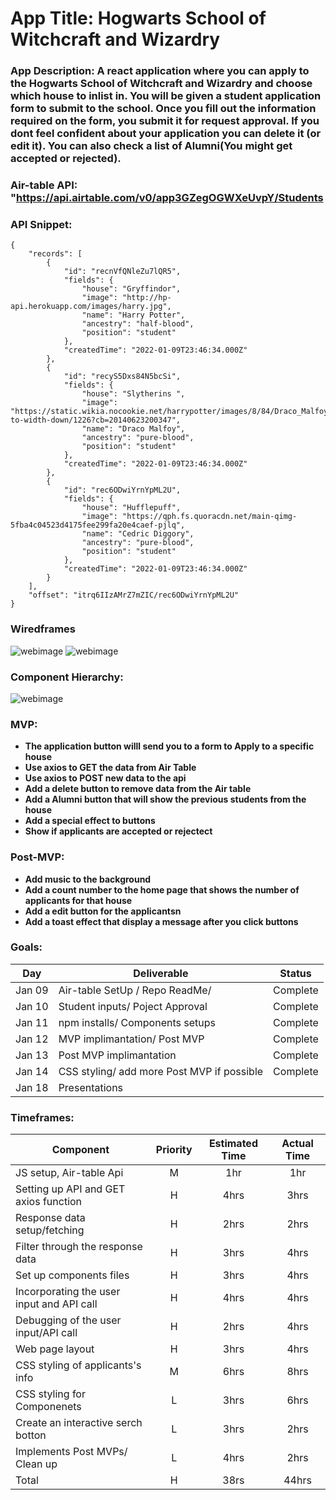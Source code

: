 # App Title: Hogwarts School of Witchcraft and Wizardry


### App Description: A react application where you can apply to the Hogwarts School of Witchcraft and Wizardry and choose which house to inlist in. You will be given a student application form to submit to the school. Once you fill out the information required on the form, you submit it for request approval. If you dont feel confident about your application you can delete it (or edit it). You can also check a list of Alumni(You might get accepted or rejected). 

### Air-table API: "https://api.airtable.com/v0/app3GZegOGWXeUvpY/Students

### API Snippet:

```
{
    "records": [
        {
            "id": "recnVfQNleZu7lQR5",
            "fields": {
                "house": "Gryffindor",
                "image": "http://hp-api.herokuapp.com/images/harry.jpg",
                "name": "Harry Potter",
                "ancestry": "half-blood",
                "position": "student"
            },
            "createdTime": "2022-01-09T23:46:34.000Z"
        },
        {
            "id": "recyS5Dxs84N5bcSi",
            "fields": {
                "house": "Slytherins ",
                "image": "https://static.wikia.nocookie.net/harrypotter/images/8/84/Draco_Malfoy_%28HBP_promo%29.jpg/revision/latest/scale-to-width-down/1226?cb=20140623200347",
                "name": "Draco Malfoy",
                "ancestry": "pure-blood",
                "position": "student"
            },
            "createdTime": "2022-01-09T23:46:34.000Z"
        },
        {
            "id": "rec6ODwiYrnYpML2U",
            "fields": {
                "house": "Hufflepuff",
                "image": "https://qph.fs.quoracdn.net/main-qimg-5fba4c04523d4175fee299fa20e4caef-pjlq",
                "name": "Cedric Diggory",
                "ancestry": "pure-blood",
                "position": "student"
            },
            "createdTime": "2022-01-09T23:46:34.000Z"
        }
    ],
    "offset": "itrq6IIzAMrZ7mZIC/rec6ODwiYrnYpML2U"
}
```

### Wiredframes

![webimage](https://i.imgur.com/7wJ1eKb.png)
![webimage](https://i.imgur.com/JEGn8vW.png)


### Component Hierarchy:

![webimage](https://i.imgur.com/S0KXuBf.png)

### MVP:

- **The application button willl send you to a form to Apply to a specific house**
- **Use axios to GET the data from Air Table**
- **Use axios to POST new data to the api**
- **Add a delete button to remove data from the Air table**
- **Add a Alumni button that will show the previous students from the house**
- **Add a special effect to buttons**
- **Show if applicants are accepted or rejectect**

### Post-MVP:

- **Add music to the background**
- **Add a count number to the home page that shows the number of applicants for that house**
- **Add a edit button for the applicantsn**
- **Add a toast effect that display a message after you click buttons**


### Goals:

| Day    | Deliverable                                       | Status   |
| ------ | ------------------------------------------------- | -------- |
| Jan 09 | Air-table SetUp /  Repo ReadMe/                   | Complete |
| Jan 10 | Student inputs/ Poject Approval                   | Complete |
| Jan 11 | npm installs/ Components setups                   | Complete |
| Jan 12 | MVP implimantation/ Post MVP                      | Complete |
| Jan 13 | Post MVP implimantation                           | Complete |
| Jan 14 | CSS styling/ add more Post MVP if possible        | Complete |
| Jan 18 | Presentations                                     | 


### Timeframes:

| Component                                             | Priority | Estimated Time | Actual Time |
| ----------------------------------------------------- | :------: | :------------: | :----------:|
| JS setup, Air-table Api                               |    M     |      1hr       |     1hr     |
| Setting up API and GET axios function                 |    H     |      4hrs      |     3hrs    |   
| Response data setup/fetching                          |    H     |      2hrs      |     2hrs    |  
| Filter through the response data                      |    H     |      3hrs      |     4hrs    |
| Set up components files                               |    H     |      3hrs      |     4hrs    |
| Incorporating the user input and API call             |    H     |      4hrs      |     4hrs    |
| Debugging of the user input/API call                  |    H     |      2hrs      |     4hrs    |
| Web page layout                                       |    H     |      3hrs      |     4hrs    |
| CSS styling of applicants's info                      |    M     |      6hrs      |     8hrs    |
| CSS styling for Componenets                           |    L     |      3hrs      |     6hrs    |        
| Create an interactive serch botton                    |    L     |      3hrs      |     2hrs    |
| Implements Post MVPs/ Clean up                        |    L     |      4hrs      |     2hrs    |
| Total                                                 |    H     |      38rs      |     44hrs   | 
